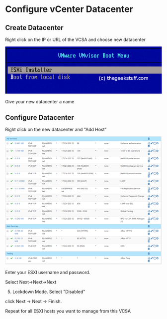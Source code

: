 # Configure vCenter Datacenter

## Create Datacenter

Right click on the IP or URL of the VCSA and choose new datacenter

![](../../.gitbook/assets/image%20%2838%29.png)

Give your new datacenter a name

## Configure Datacenter

Right click on the new datacenter and "Add Host"

![](../../.gitbook/assets/image%20%2837%29.png)

Enter your ESXI username and password.

Select Next-&gt;Next-&gt;Next 

5. Lockdown Mode. Select "Disabled"

click Next -&gt; Next -&gt; Finish.

Repeat for all ESXI hosts you want to manage from this VCSA



